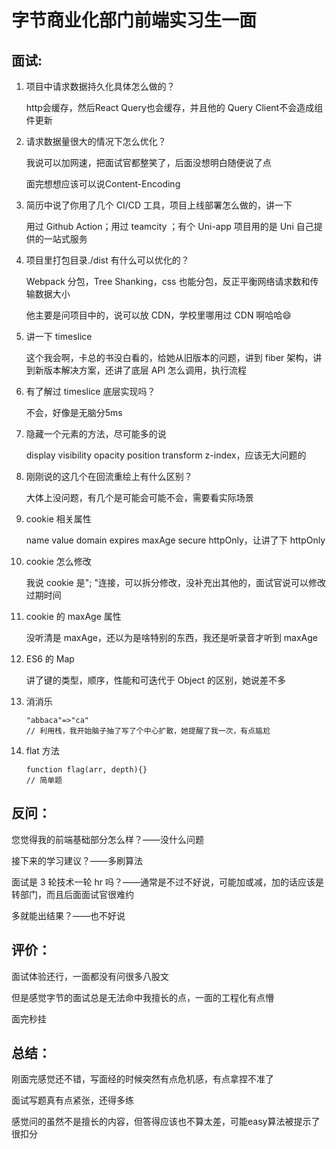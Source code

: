 # 字节商业化部门前端实习生一面

## 面试:

1. 项目中请求数据持久化具体怎么做的？

   http会缓存，然后React Query也会缓存，并且他的 Query Client不会造成组件更新

2. 请求数据量很大的情况下怎么优化？

   我说可以加网速，把面试官都整笑了，后面没想明白随便说了点

   面完想想应该可以说Content-Encoding

3. 简历中说了你用了几个 CI/CD 工具，项目上线部署怎么做的，讲一下

   用过 Github Action；用过 teamcity ；有个 Uni-app 项目用的是 Uni 自己提供的一站式服务

4. 项目里打包目录./dist 有什么可以优化的？

   Webpack 分包，Tree Shanking，css 也能分包，反正平衡网络请求数和传输数据大小

   他主要是问项目中的，说可以放 CDN，学校里哪用过 CDN 啊哈哈😄

5. 讲一下 timeslice

   这个我会啊，卡总的书没白看的，给她从旧版本的问题，讲到 fiber 架构，讲到新版本解决方案，还讲了底层 API 怎么调用，执行流程

6. 有了解过 timeslice 底层实现吗？

   不会，好像是无脑分5ms

7. 隐藏一个元素的方法，尽可能多的说

   display visibility opacity position transform z-index，应该无大问题的

8. 刚刚说的这几个在回流重绘上有什么区别？

   大体上没问题，有几个是可能会可能不会，需要看实际场景

9. cookie 相关属性

   name value domain expires maxAge secure httpOnly，让讲了下 httpOnly

10. cookie 怎么修改

    我说 cookie 是"; "连接，可以拆分修改，没补充出其他的，面试官说可以修改过期时间

11. cookie 的 maxAge 属性

    没听清是 maxAge，还以为是啥特别的东西，我还是听录音才听到 maxAge

12. ES6 的 Map

    讲了键的类型，顺序，性能和可迭代于 Object 的区别，她说差不多

13. 消消乐

    ```
    "abbaca"=>"ca"
    // 利用栈，我开始脑子抽了写了个中心扩散，她提醒了我一次，有点尴尬
    ```

14. flat 方法

    ```
    function flag(arr, depth){}
    // 简单题
    ```

## 反问：

您觉得我的前端基础部分怎么样？——没什么问题

接下来的学习建议？——多刷算法

面试是 3 轮技术一轮 hr 吗？——通常是不过不好说，可能加或减，加的话应该是转部门，而且后面面试官很难约

多就能出结果？——也不好说

## 评价：

面试体验还行，一面都没有问很多八股文

但是感觉字节的面试总是无法命中我擅长的点，一面的工程化有点懵

面完秒挂

## 总结：

刚面完感觉还不错，写面经的时候突然有点危机感，有点拿捏不准了

面试写题真有点紧张，还得多练

感觉问的虽然不是擅长的内容，但答得应该也不算太差，可能easy算法被提示了很扣分
